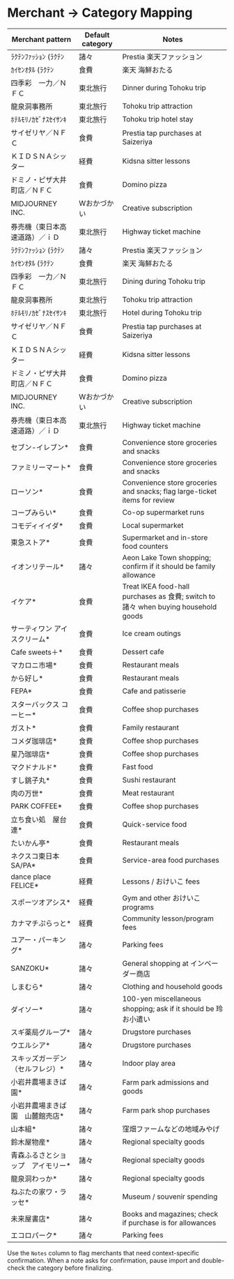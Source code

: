 # Merchant → Category Mapping

| Merchant pattern | Default category | Notes |
| --- | --- | --- |
| ﾗｸﾃﾝﾌｧｯｼｮﾝ        (ﾗｸﾃﾝ | 諸々 | Prestia 楽天ファッション |
| ｶｲｾﾝｵﾀﾙ           (ﾗｸﾃﾝ | 食費 | 楽天 海鮮おたる |
| 四季彩　一力／ＮＦＣ | 東北旅行 | Dinner during Tohoku trip |
| 龍泉洞事務所 | 東北旅行 | Tohoku trip attraction |
| ﾎﾃﾙﾓﾘﾉｶｾﾞﾅｽｾｲｻﾝｷ | 東北旅行 | Tohoku trip hotel stay |
| サイゼリヤ／ＮＦＣ | 食費 | Prestia tap purchases at Saizeriya |
| ＫＩＤＳＮＡシッター | 経費 | Kidsna sitter lessons |
| ドミノ・ピザ大井町店／ＮＦＣ | 食費 | Domino pizza |
| MIDJOURNEY INC. | Wおかづかい | Creative subscription |
| 券売機（東日本高速道路）／ｉＤ | 東北旅行 | Highway ticket machine |
| ﾗｸﾃﾝﾌｧｯｼｮﾝ        (ﾗｸﾃﾝ | 諸々 | Prestia 楽天ファッション |
| ｶｲｾﾝｵﾀﾙ           (ﾗｸﾃﾝ | 食費 | 楽天 海鮮おたる |
| 四季彩　一力／ＮＦＣ | 東北旅行 | Dining during Tohoku trip |
| 龍泉洞事務所 | 東北旅行 | Tohoku trip attraction |
| ﾎﾃﾙﾓﾘﾉｶｾﾞﾅｽｾｲｻﾝｷ | 東北旅行 | Hotel during Tohoku trip |
| サイゼリヤ／ＮＦＣ | 食費 | Prestia tap purchases at Saizeriya |
| ＫＩＤＳＮＡシッター | 経費 | Kidsna sitter lessons |
| ドミノ・ピザ大井町店／ＮＦＣ | 食費 | Domino pizza |
| MIDJOURNEY INC. | Wおかづかい | Creative subscription |
| 券売機（東日本高速道路）／ｉＤ | 東北旅行 | Highway ticket machine |
| セブン-イレブン* | 食費 | Convenience store groceries and snacks |
| ファミリーマート* | 食費 | Convenience store groceries and snacks |
| ローソン* | 食費 | Convenience store groceries and snacks; flag large-ticket items for review |
| コープみらい* | 食費 | Co-op supermarket runs |
| コモディイイダ* | 食費 | Local supermarket |
| 東急ストア* | 食費 | Supermarket and in-store food counters |
| イオンリテール* | 諸々 | Aeon Lake Town shopping; confirm if it should be family allowance |
| イケア* | 食費 | Treat IKEA food-hall purchases as 食費; switch to 諸々 when buying household goods |
| サーティワン アイスクリーム* | 食費 | Ice cream outings |
| Cafe sweets＋* | 食費 | Dessert cafe |
| マカロニ市場* | 食費 | Restaurant meals |
| から好し* | 食費 | Restaurant meals |
| FEPA* | 食費 | Cafe and patisserie |
| スターバックス コーヒー* | 食費 | Coffee shop purchases |
| ガスト* | 食費 | Family restaurant |
| コメダ珈琲店* | 食費 | Coffee shop purchases |
| 星乃珈琲店* | 食費 | Coffee shop purchases |
| マクドナルド* | 食費 | Fast food |
| すし銚子丸* | 食費 | Sushi restaurant |
| 肉の万世* | 食費 | Meat restaurant |
| PARK COFFEE* | 食費 | Coffee shop purchases |
| 立ち食い処　屋台連* | 食費 | Quick-service food |
| たいかん亭* | 食費 | Restaurant meals |
| ネクスコ東日本SA/PA* | 食費 | Service-area food purchases |
| dance place FELICE* | 経費 | Lessons / おけいこ fees |
| スポーツオアシス* | 経費 | Gym and other おけいこ programs |
| カナマチぷらっと* | 経費 | Community lesson/program fees |
| ユアー・パーキング* | 諸々 | Parking fees |
| SANZOKU* | 諸々 | General shopping at インベーダー商店 |
| しまむら* | 諸々 | Clothing and household goods |
| ダイソー* | 諸々 | 100-yen miscellaneous shopping; ask if it should be 玲お小遣い |
| スギ薬局グループ* | 諸々 | Drugstore purchases |
| ウエルシア* | 諸々 | Drugstore purchases |
| スキッズガーデン（セルフレジ）* | 諸々 | Indoor play area |
| 小岩井農場まきば園* | 諸々 | Farm park admissions and goods |
| 小岩井農場まきば園　山麓館売店* | 諸々 | Farm park shop purchases |
| 山本組* | 諸々 | 窪畑ファームなどの地域みやげ |
| 鈴木屋物産* | 諸々 | Regional specialty goods |
| 青森ふるさとショップ　アイモリー* | 諸々 | Regional specialty goods |
| 龍泉洞わっか* | 諸々 | Regional specialty goods |
| ねぶたの家ワ・ラッセ* | 諸々 | Museum / souvenir spending |
| 未来屋書店* | 諸々 | Books and magazines; check if purchase is for allowances |
| エコロパーク* | 諸々 | Parking fees |

Use the `Notes` column to flag merchants that need context-specific confirmation. When a note asks for confirmation, pause import and double-check the category before finalizing.
